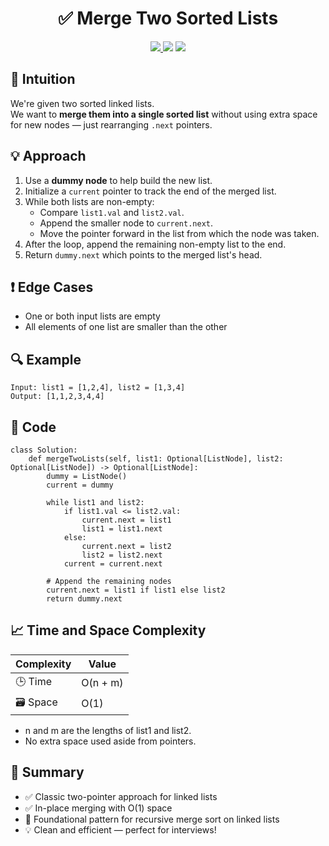 <h1 align="center">✅ Merge Two Sorted Lists</h1>

<p align="center">
  <a href="https://leetcode.com/problems/merge-two-sorted-lists/">
    <img src="https://img.shields.io/badge/LeetCode-Merge%20Two%20Sorted%20Lists-brightgreen?logo=leetcode&style=flat-square" />
  </a>
  <img src="https://img.shields.io/badge/Difficulty-Easy-green?style=flat-square" />
  <img src="https://img.shields.io/badge/Category-Linked%20List%2C%20Two%20Pointers-blueviolet?style=flat-square" />
</p>


## 🧠 Intuition

We're given two sorted linked lists.  
We want to **merge them into a single sorted list** without using extra space for new nodes — just rearranging `.next` pointers.


## 💡 Approach

1. Use a **dummy node** to help build the new list.
2. Initialize a `current` pointer to track the end of the merged list.
3. While both lists are non-empty:
   - Compare `list1.val` and `list2.val`.
   - Append the smaller node to `current.next`.
   - Move the pointer forward in the list from which the node was taken.
4. After the loop, append the remaining non-empty list to the end.
5. Return `dummy.next` which points to the merged list's head.


## ❗ Edge Cases

- One or both input lists are empty
- All elements of one list are smaller than the other


## 🔍 Example

```
Input: list1 = [1,2,4], list2 = [1,3,4]
Output: [1,1,2,3,4,4]
```

## 🧾 Code

```
class Solution:
    def mergeTwoLists(self, list1: Optional[ListNode], list2: Optional[ListNode]) -> Optional[ListNode]:
        dummy = ListNode()
        current = dummy

        while list1 and list2:
            if list1.val <= list2.val:
                current.next = list1
                list1 = list1.next
            else:
                current.next = list2
                list2 = list2.next
            current = current.next

        # Append the remaining nodes
        current.next = list1 if list1 else list2
        return dummy.next
```

## 📈 Time and Space Complexity

| Complexity | Value |
|------------|--------|
| 🕒 Time     | O(n + m)   |
| 🗃️ Space    | O(1)   |

- n and m are the lengths of list1 and list2.
- No extra space used aside from pointers.

## 📌 Summary

- ✅ Classic two-pointer approach for linked lists
- ✅ In-place merging with O(1) space
- 🔁 Foundational pattern for recursive merge sort on linked lists
- 💡 Clean and efficient — perfect for interviews!
